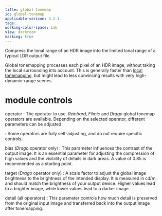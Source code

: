 ```yaml
---
title: global tonemap
id: global-tonemap
applicable-verison: 3.2.1
tags: 
working-color-space: Lab 
view: darkroom
masking: true
---
```


Compress the tonal range of an HDR image into the limited tonal range of a typical LDR output file. 

Global tonemapping processes each pixel of an HDR image, without taking the local surrounding into account. This is generally faster than [local tonemapping](./tone-mapping.md), but might lead to less convincing results with very high-dynamic-range scenes.

# module controls

operator
: The operator to use. _Reinhard_, _Filmic_ and _Drago_ global tonemap operators are available. Depending on the selected operator, different parameters can be adjusted. 

: Some operators are fully self-adjusting, and do not require specific controls.

bias (_Drago_ operator only)
: This parameter influences the contrast of the output image. It is an essential parameter for adjusting the compression of high values and the visibility of details in dark areas. A value of 0.85 is recommended as a starting point.

target (_Drago_ operator only)
: A scale factor to adjust the global image brightness to the brightness of the intended display. It is measured in cd/m, and should match the brightness of your output device. Higher values lead to a brighter image, while lower values lead to a darker image.

detail (all operators)
: This parameter controls how much detail is preserved from the original input image and transferred back into the output image after tonemapping.
